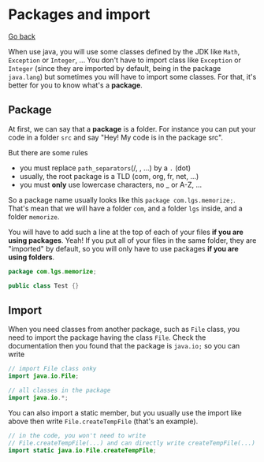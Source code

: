 # Packages and import

[Go back](..)

When use java, you will use some classes defined by the JDK
like ``Math``, `Exception` or `Integer`, ... You don't
have to import class like `Exception` or `Integer`  (since
they are imported by default, being in the package `java.lang`)
but sometimes you will have to import some classes. For that, it's
better for you to know what's a **package**.

<div class="sr"></div>

## Package

At first, we can say that a **package** is a folder. For instance
you can put your code in a folder ``src`` and say "Hey! My code
is in the package src".

But there are some rules

* you must replace ``path_separators``(/, \, ...) by a `.` (dot)
* usually, the root package is a TLD (com, org, fr, net, ...)
* you must **only** use lowercase characters, no _ or A-Z, ...

So a package name usually looks like this
```package com.lgs.memorize;```. That's mean that we will
have a folder ``com``, and a folder ``lgs`` inside, and a folder
``memorize``. 

You will have to add such a line at the top of each of your files
**if you are using packages**. Yeah! If you put all of your files
in the same folder, they are "imported" by default, so you will
only have to use packages **if you are using folders**.

```java
package com.lgs.memorize;

public class Test {}
```

<div class="sl"></div>

## Import

When you need classes from another package, such as ``File``
class, you need to import the package having the class
``File``. Check the documentation then you found that the
package is ``java.io;`` so you can write

```java
// import File class onky
import java.io.File;

// all classes in the package
import java.io.*;
```

You can also import a static member, but you usually use the
import like above then write ``File.createTempFile`` (that's an example).

```java
// in the code, you won't need to write
// File.createTempFile(...) and can directly write createTempFile(...)
import static java.io.File.createTempFile;
```
